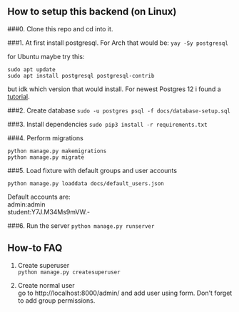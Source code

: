 ## How to setup this backend (on Linux)

###0. Clone this repo and cd into it.

###1. At first install postgresql. For Arch that would be:
`yay -Sy postgresql`

for Ubuntu maybe try this:  
```
sudo apt update
sudo apt install postgresql postgresql-contrib
```
but idk which version that would install. For newest Postgres 12 i found a [tutorial](https://itsfoss.com/install-postgresql-ubuntu/).

###2. Create database
```sudo -u postgres psql -f docs/database-setup.sql```

###3. Install dependencies
```sudo pip3 install -r requirements.txt```

###4. Perform migrations
```
python manage.py makemigrations
python manage.py migrate
```

###5. Load fixture with default groups and user accounts
```
python manage.py loaddata docs/default_users.json
```

Default accounts are:  
admin:admin  
student:Y7J.M34Ms9mVW.-  

###6. Run the server
`python manage.py runserver`

## How-to FAQ
1. Create superuser  
`python manage.py createsuperuser`

2. Create normal user  
go to http://localhost:8000/admin/ and add user using form. Don't forget to add group permissions.
